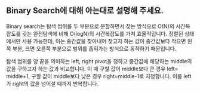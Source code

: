 ## Binary Search에 대해 아는대로 설명해 주세요.

Binary search는 탐색 범위를 두 부분으로 분할하면서 찾는 방식으로 O(N)의 시간복잡도를 갖는 완전탐색에 비해 O(logN)의 시간복잡도를 가져 효율적입니다. 정렬된 상태에서만 사용 가능한데, 이는 중간값을 찾아내어 찾고자 하는 값이 중간값보다 작으면 왼쪽 부분, 크면 오른쪽 부분으로 범위를 좁혀가는 방식으로 동작하기 때문입니다.

탐색 범위를 양 끝을 의미하는 left, right pivot을 정하고 중간값에 해당하는 middle의 값을 구하고자 하는 값과 비교합니다. 이 때 구할 값이 middle보다 큰 경우 left= middle+1, 구할 값이 middle보다 낮은 경우 right=middle-1로 지정합니다. 이를 left가 right의 값을 넘어설 때까지 반복합니다.

